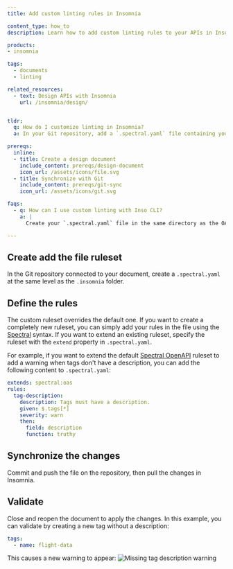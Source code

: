 ```yaml
---
title: Add custom linting rules in Insomnia

content_type: how_to
description: Learn how to add custom linting rules to your APIs in Insomnia.

products:
- insomnia

tags:
  - documents
  - linting

related_resources:
  - text: Design APIs with Insomnia
    url: /insomnia/design/


tldr: 
  q: How do I customize linting in Insomnia?
  a: In your Git repository, add a `.spectral.yaml` file containing your custom ruleset at the same level as the `.insomnia` folder.

prereqs:
  inline:
  - title: Create a design document
    include_content: prereqs/design-document
    icon_url: /assets/icons/file.svg
  - title: Synchronize with Git
    include_content: prereqs/git-sync
    icon_url: /assets/icons/git.svg

faqs:
  - q: How can I use custom linting with Inso CLI?
    a: |
      Create your `.spectral.yaml` file in the same directory as the OAS file to lint, then run the [`inso lint spec`](/inso-cli/reference/lint_spec/) command.

---
```


## Create add the file ruleset

In the Git repository connected to your document, create a `.spectral.yaml` at the same level as the `.insomnia` folder.

## Define the rules

The custom ruleset overrides the default one. If you want to create a completely new ruleset, you can simply add your rules in the file using the [Spectral](https://docs.stoplight.io/docs/spectral/e5b9616d6d50c-rulesets) syntax. If you want to extend an existing ruleset, specify the ruleset with the `extend` property in `.spectral.yaml`.

For example, if you want to extend the default [Spectral OpenAPI](https://docs.stoplight.io/docs/spectral/4dec24461f3af-open-api-rules) ruleset to add a warning when tags don't have a description, you can add the following content to `.spectral.yaml`:

```yaml
extends: spectral:oas
rules:
  tag-description:
    description: Tags must have a description.
    given: $.tags[*]
    severity: warn
    then:
      field: description
      function: truthy
```

## Synchronize the changes

Commit and push the file on the repository, then pull the changes in Insomnia.

## Validate

Close and reopen the document to apply the changes. In this example, you can validate by creating a new tag without a description:
```yaml
tags:
  - name: flight-data
```

This causes a new warning to appear:
![Missing tag description warning](/assets/images/insomnia/custom-linting-warning.png)